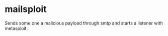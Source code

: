 # mailsploit
Sends some one a malicious payload through smtp and starts a listener with metasploit.
